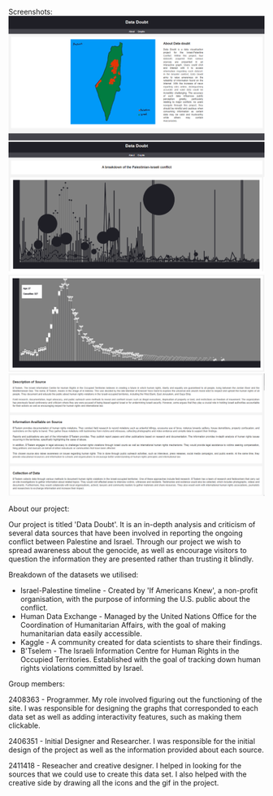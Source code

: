Screenshots:
![About Page](Screenshots/about.png)
![Graphs: All](Screenshots/graphs1.png)
![Graphs: B'Tselem](Screenshots/graphs2.png)
![Graphs: B'Tselem Breakdown](Screenshots/graphs3.png)

About our project:

Our project is titled 'Data Doubt'. It is an in-depth analysis and criticism of several data sources that have been involved in reporting the ongoing conflict between Palestine and Israel. Through our project we wish to spread awareness about the genocide, as well as encourage visitors to question the information they are presented rather than trusting it blindly.

Breakdown of the datasets we utilised:

- Israel-Palestine timeline - Created by 'If Americans Knew', a non-profit organisation, with the purpose of informing the U.S. public about the conflict.
- Human Data Exchange - Managed by the United Nations Office for the Coordination of Humanitarian Affairs, with the goal of making humanitarian data easily accessible.
- Kaggle - A community created for data scientists to share their findings.
- B'Tselem - The Israeli Information Centre for Human Rights in the Occupied Territories. Established with the goal of tracking down human rights violations committed by Israel.

Group members:

2408363 - Programmer. My role involved figuring out the functioning of the site. I was responsible for designing the graphs that corresponded to each data set as well as adding interactivity features, such as making them clickable.

2406351 - Initial Designer and Researcher. I was responsible for the initial design of the project as well as the information provided about each source.

2411418 - Reseacher and creative designer. I helped in looking for the sources that we could use to create this data set. I also helped with the creative side by drawing all the icons and the gif in the project.
